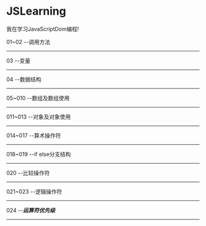 # JSLearning
我在学习JavaScriptDom编程!

01~02
--调用方法
<hr>
03
--变量
<hr>
04
--数据结构
<hr>
05~010
--数组及数组使用
<hr>
011~013
--对象及对象使用
<hr>
014~017
--算术操作符
<hr>
018~019
--if else分支结构
<hr>
020
--比较操作符
<hr>
021~023
--逻辑操作符
<hr>
024
--<em><strong>运算符优先级</strong></em>
<hr>
